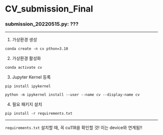 # CV_submission_Final

### submission_20220515.py: ???
---
1. 가상환경 생성

`conda create -n cv pthon=3.10`

2. 가상환경 활성화
 
`conda activate cv`

3. Jupyter Kernel 등록
   
`pip install ipykernel`

`python -m ipykernel install --user --name cv --display-name cv`

4. 필요 패키지 설치
    
`pip install -r requirements.txt`

---
`requirements.txt` 설치할 때, 꼭 cu118을 확인할 것! 이는 device와 연계됨!!
